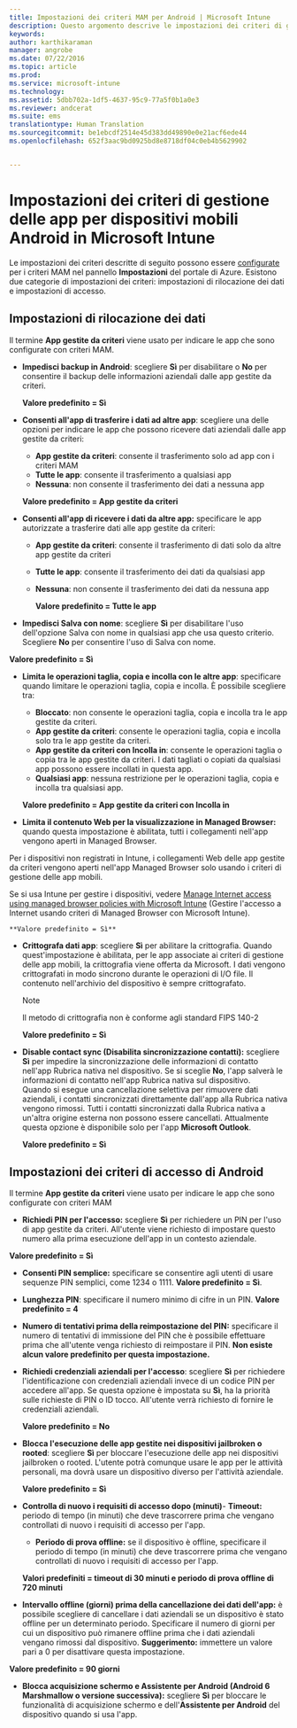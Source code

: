 ```yaml
---
title: Impostazioni dei criteri MAM per Android | Microsoft Intune
description: Questo argomento descrive le impostazioni dei criteri di gestione di app mobili per i dispositivi Android.
keywords: 
author: karthikaraman
manager: angrobe
ms.date: 07/22/2016
ms.topic: article
ms.prod: 
ms.service: microsoft-intune
ms.technology: 
ms.assetid: 5dbb702a-1df5-4637-95c9-77a5f0b1a0e3
ms.reviewer: andcerat
ms.suite: ems
translationtype: Human Translation
ms.sourcegitcommit: be1ebcdf2514e45d383dd49890e0e21acf6ede44
ms.openlocfilehash: 652f3aac9bd0925bd8e8718df04c0eb4b5629902


---
```


# Impostazioni dei criteri di gestione delle app per dispositivi mobili Android in Microsoft Intune
Le impostazioni dei criteri descritte di seguito possono essere [configurate](create-and-deploy-mobile-app-management-policies-with-microsoft-intune.md) per i criteri MAM nel pannello **Impostazioni** del portale di Azure.
Esistono due categorie di impostazioni dei criteri: impostazioni di rilocazione dei dati e impostazioni di accesso.

##  Impostazioni di rilocazione dei dati
Il termine **App gestite da criteri** viene usato per indicare le app che sono configurate con criteri MAM.
- **Impedisci backup in Android**: scegliere **Sì** per disabilitare o **No** per consentire il backup delle informazioni aziendali dalle app gestite da criteri.

  **Valore predefinito = Sì**
- **Consenti all'app di trasferire i dati ad altre app**: scegliere una delle opzioni per indicare le app che possono ricevere dati aziendali dalle app gestite da criteri:
  -   **App gestite da criteri**: consente il trasferimento solo ad app con i criteri MAM
  -   **Tutte le app**: consente il trasferimento a qualsiasi app
  -   **Nessuna**: non consente il trasferimento dei dati a nessuna app

  **Valore predefinito = App gestite da criteri**
- **Consenti all'app di ricevere i dati da altre app:** specificare le app autorizzate a trasferire dati alle app gestite da criteri:
  -   **App gestite da criteri**: consente il trasferimento di dati solo da altre app gestite da criteri
  -   **Tutte le app**: consente il trasferimento dei dati da qualsiasi app
  -   **Nessuna**: non consente il trasferimento dei dati da nessuna app

      **Valore predefinito = Tutte le app**

-   **Impedisci Salva con nome**: scegliere **Sì** per disabilitare l'uso dell'opzione Salva con nome in qualsiasi app che usa questo criterio. Scegliere **No** per consentire l'uso di Salva con nome.

  **Valore predefinito = Sì**
- **Limita le operazioni taglia, copia e incolla con le altre app**: specificare quando limitare le operazioni taglia, copia e incolla. È possibile scegliere tra:
  -   **Bloccato**: non consente le operazioni taglia, copia e incolla tra le app gestite da criteri.
  -   **App gestite da criteri**: consente le operazioni taglia, copia e incolla solo tra le app gestite da criteri.
  -   **App gestite da criteri con Incolla in**: consente le operazioni taglia o copia tra le app gestite da criteri. I dati tagliati o copiati da qualsiasi app possono essere incollati in questa app.
  -   **Qualsiasi app**: nessuna restrizione per le operazioni taglia, copia e incolla tra qualsiasi app.

    **Valore predefinito = App gestite da criteri con Incolla in**
-   **Limita il contenuto Web per la visualizzazione in Managed Browser:** quando questa impostazione è abilitata, tutti i collegamenti nell'app vengono aperti in Managed Browser.

  Per i dispositivi non registrati in Intune, i collegamenti Web delle app gestite da criteri vengono aperti nell'app Managed Browser solo usando i criteri di gestione delle app mobili.

  Se si usa Intune per gestire i dispositivi, vedere [Manage Internet access using managed browser policies with Microsoft Intune](manage-internet-access-using-managed-browser-policies.md) (Gestire l'accesso a Internet usando criteri di Managed Browser con Microsoft Intune).

    **Valore predefinito = Sì**
- **Crittografa dati app**: scegliere **Sì** per abilitare la crittografia. Quando quest'impostazione è abilitata, per le app associate ai criteri di gestione delle app mobili, la crittografia viene offerta da Microsoft. I dati vengono crittografati in modo sincrono durante le operazioni di I/O file. Il contenuto nell'archivio del dispositivo è sempre crittografato.
  >[!NOTE]
  >Il metodo di crittografia non è conforme agli standard FIPS 140-2

  **Valore predefinito = Sì**

- **Disable contact sync (Disabilita sincronizzazione contatti):** scegliere **Sì** per impedire la sincronizzazione delle informazioni di contatto nell'app Rubrica nativa nel dispositivo. Se si sceglie **No**, l'app salverà le informazioni di contatto nell'app Rubrica nativa sul dispositivo.<br/>Quando si esegue una cancellazione selettiva per rimuovere dati aziendali, i contatti sincronizzati direttamente dall'app alla Rubrica nativa vengono rimossi. Tutti i contatti sincronizzati dalla Rubrica nativa a un'altra origine esterna non possono essere cancellati. Attualmente questa opzione è disponibile solo per l'app **Microsoft Outlook**.

  **Valore predefinito = Sì**

##  Impostazioni dei criteri di accesso di Android
Il termine **App gestite da criteri** viene usato per indicare le app che sono configurate con criteri MAM

- **Richiedi PIN per l'accesso:** scegliere **Sì** per richiedere un PIN per l'uso di app gestite da criteri. All'utente viene richiesto di impostare questo numero alla prima esecuzione dell'app in un contesto aziendale.

 **Valore predefinito = Sì**

 -  **Consenti PIN semplice:** specificare se consentire agli utenti di usare sequenze PIN semplici, come 1234 o 1111. **Valore predefinito = Sì**.
 - **Lunghezza PIN**: specificare il numero minimo di cifre in un PIN. **Valore predefinito = 4**
 - **Numero di tentativi prima della reimpostazione del PIN:** specificare il numero di tentativi di immissione del PIN che è possibile effettuare prima che all'utente venga richiesto di reimpostare il PIN. **Non esiste alcun valore predefinito per questa impostazione.**
- **Richiedi credenziali aziendali per l'accesso**: scegliere **Sì** per richiedere l'identificazione con credenziali aziendali invece di un codice PIN per accedere all'app.  Se questa opzione è impostata su **Sì**, ha la priorità sulle richieste di PIN o ID tocco.  All'utente verrà richiesto di fornire le credenziali aziendali.

  **Valore predefinito = No**
- **Blocca l'esecuzione delle app gestite nei dispositivi jailbroken o rooted**: scegliere **Sì** per bloccare l'esecuzione delle app nei dispositivi jailbroken o rooted. L'utente potrà comunque usare le app per le attività personali, ma dovrà usare un dispositivo diverso per l'attività aziendale.

  **Valore predefinito = Sì**
- **Controlla di nuovo i requisiti di accesso dopo (minuti)**-   **Timeout:** periodo di tempo (in minuti) che deve trascorrere prima che vengano controllati di nuovo i requisiti di accesso per l'app.
  -   **Periodo di prova offline:** se il dispositivo è offline, specificare il periodo di tempo (in minuti) che deve trascorrere prima che vengano controllati di nuovo i requisiti di accesso per l'app.

    **Valori predefiniti = timeout di 30 minuti e periodo di prova offline di 720 minuti**

-   **Intervallo offline (giorni) prima della cancellazione dei dati dell'app:** è possibile scegliere di cancellare i dati aziendali se un dispositivo è stato offline per un determinato periodo.  Specificare il numero di giorni per cui un dispositivo può rimanere offline prima che i dati aziendali vengano rimossi dal dispositivo. **Suggerimento:** immettere un valore pari a 0 per disattivare questa impostazione.

  **Valore predefinito = 90 giorni**
- **Blocca acquisizione schermo e Assistente per Android (Android 6 Marshmallow o versione successiva):** scegliere **Sì** per bloccare le funzionalità di acquisizione schermo e dell'**Assistente per Android** del dispositivo quando si usa l'app.



<!--HONumber=Jul16_HO5-->


